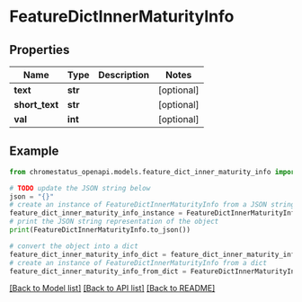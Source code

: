 # FeatureDictInnerMaturityInfo


## Properties

Name | Type | Description | Notes
------------ | ------------- | ------------- | -------------
**text** | **str** |  | [optional] 
**short_text** | **str** |  | [optional] 
**val** | **int** |  | [optional] 

## Example

```python
from chromestatus_openapi.models.feature_dict_inner_maturity_info import FeatureDictInnerMaturityInfo

# TODO update the JSON string below
json = "{}"
# create an instance of FeatureDictInnerMaturityInfo from a JSON string
feature_dict_inner_maturity_info_instance = FeatureDictInnerMaturityInfo.from_json(json)
# print the JSON string representation of the object
print(FeatureDictInnerMaturityInfo.to_json())

# convert the object into a dict
feature_dict_inner_maturity_info_dict = feature_dict_inner_maturity_info_instance.to_dict()
# create an instance of FeatureDictInnerMaturityInfo from a dict
feature_dict_inner_maturity_info_from_dict = FeatureDictInnerMaturityInfo.from_dict(feature_dict_inner_maturity_info_dict)
```
[[Back to Model list]](../README.md#documentation-for-models) [[Back to API list]](../README.md#documentation-for-api-endpoints) [[Back to README]](../README.md)


